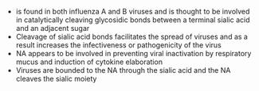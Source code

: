 - is found in both influenza A and B viruses and is thought to be involved in catalytically cleaving glycosidic bonds between a terminal sialic acid and an adjacent sugar
- Cleavage of sialic acid bonds facilitates the spread of viruses and as a result increases the infectiveness or pathogenicity of the virus
- NA appears to be involved in preventing viral inactivation by respiratory mucus and induction of cytokine elaboration
- Viruses are bounded to the NA through the sialic acid and the NA cleaves the sialic moiety
